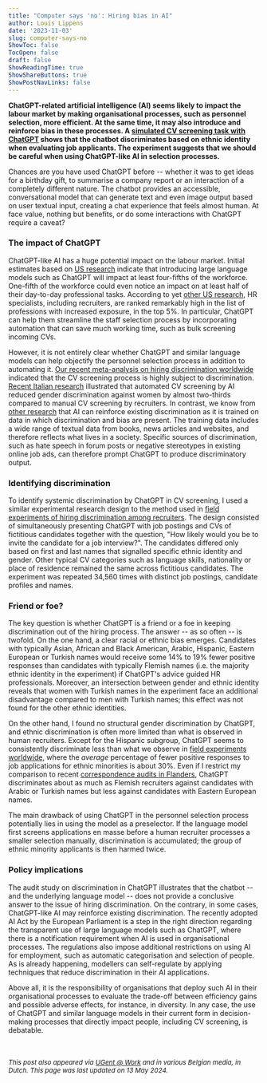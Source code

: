 ```yaml
---
title: "Computer says 'no': Hiring bias in AI"
author: Louis Lippens
date: '2023-11-03'
slug: computer-says-no
ShowToc: false
TocOpen: false
draft: false
ShowReadingTime: true
ShowShareButtons: true
ShowPostNavLinks: false
---
```




**ChatGPT-related artificial intelligence (AI) seems likely to impact the labour market by making organisational processes, such as personnel selection, more efficient. At the same time, it may also introduce and reinforce bias in these processes. A [simulated CV screening task with ChatGPT](https://doi.org/10.1016/j.chbah.2024.100054) shows that the chatbot discriminates based on ethnic identity when evaluating job applicants. The experiment suggests that we should be careful when using ChatGPT-like AI in selection processes.**

Chances are you have used ChatGPT before -- whether it was to get ideas for a birthday gift, to summarise a company report or an interaction of a completely different nature. The chatbot provides an accessible, conversational model that can generate text and even image output based on user textual input, creating a chat experience that feels almost human. At face value, nothing but benefits, or do some interactions with ChatGPT require a caveat?

### The impact of ChatGPT

ChatGPT-like AI has a huge potential impact on the labour market. Initial estimates based on [US research](https://arxiv.org/abs/2303.10130) indicate that introducing large language models such as ChatGPT will impact at least four-fifths of the workforce. One-fifth of the workforce could even notice an impact on at least half of their day-to-day professional tasks. According to yet [other US research](https://arxiv.org/abs/2303.01157), HR specialists, including recruiters, are ranked remarkably high in the list of professions with increased exposure, in the top 5%. In particular, ChatGPT can help them streamline the staff selection process by incorporating automation that can save much working time, such as bulk screening incoming CVs.

However, it is not entirely clear whether ChatGPT and similar language models can help objectify the personnel selection process in addition to automating it. [Our recent meta-analysis on hiring discrimination worldwide](https://doi.org/10.1016/j.euroecorev.2022.104315) indicated that the CV screening process is highly subject to discrimination. [Recent Italian research](https://doi.org/10.1016/j.econlet.2022.110892) illustrated that automated CV screening by AI reduced gender discrimination against women by almost two-thirds compared to manual CV screening by recruiters. In contrast, we know from [other research](https://doi.org/10.1257/pandp.20211080) that AI can reinforce existing discrimination as it is trained on data in which discrimination and bias are present. The training data includes a wide range of textual data from books, news articles and websites, and therefore reflects what lives in a society. Specific sources of discrimination, such as hate speech in forum posts or negative stereotypes in existing online job ads, can therefore prompt ChatGPT to produce discriminatory output.

### Identifying discrimination

To identify systemic discrimination by ChatGPT in CV screening, I used a similar experimental research design to the method used in [field experiments of hiring discrimination among recruiters](https://doi.org/10.1016/j.labeco.2023.102453). The design consisted of simultaneously presenting ChatGPT with job postings and CVs of fictitious candidates together with the question, "How likely would you be to invite the candidate for a job interview?". The candidates differed only based on first and last names that signalled specific ethnic identity and gender. Other typical CV categories such as language skills, nationality or place of residence remained the same across fictitious candidates. The experiment was repeated 34,560 times with distinct job postings, candidate profiles and names.

### Friend or foe?

The key question is whether ChatGPT is a friend or a foe in keeping discrimination out of the hiring process. The answer -- as so often -- is twofold. On the one hand, a clear racial or ethnic bias emerges. Candidates with typically Asian, African and Black American, Arabic, Hispanic, Eastern European or Turkish names would receive some 14% to 19% fewer positive responses than candidates with typically Flemish names (i.e. the majority ethnic identity in the experiment) if ChatGPT's advice guided HR professionals. Moreover, an intersection between gender and ethnic identity reveals that women with Turkish names in the experiment face an additional disadvantage compared to men with Turkish names; this effect was not found for the other ethnic identities.

On the other hand, I found no structural gender discrimination by ChatGPT, and ethnic discrimination is often more limited than what is observed in human recruiters. Except for the Hispanic subgroup, ChatGPT seems to consistently discriminate less than what we observe in [field experiments worldwide](https://doi.org/10.1016/j.euroecorev.2022.104315), where the *average* percentage of fewer positive responses to job applications for ethnic minorities is about 30%. Even if I restrict my comparison to recent [correspondence audits in Flanders](https://doi.org/10.1016/j.labeco.2023.102453), ChatGPT discriminates about as much as Flemish recruiters against candidates with Arabic or Turkish names but less against candidates with Eastern European names.

The main drawback of using ChatGPT in the personnel selection process potentially lies in using the model as a preselector. If the language model first screens applications en masse before a human recruiter processes a smaller selection manually, discrimination is accumulated; the group of ethnic minority applicants is then harmed twice.

### Policy implications

The audit study on discrimination in ChatGPT illustrates that the chatbot -- and the underlying language model -- does not provide a conclusive answer to the issue of hiring discrimination. On the contrary, in some cases, ChatGPT-like AI may reinforce existing discrimination. The recently adopted AI Act by the European Parliament is a step in the right direction regarding the transparent use of large language models such as ChatGPT, where there is a notification requirement when AI is used in organisational processes. The regulations also impose additional restrictions on using AI for employment, such as automatic categorisation and selection of people. As is already happening, modellers can self-regulate by applying techniques that reduce discrimination in their AI applications.

Above all, it is the responsibility of organisations that deploy such AI in their organisational processes to evaluate the trade-off between efficiency gains and possible adverse effects, for instance, in diversity. In any case, the use of ChatGPT and similar language models in their current form in decision-making processes that directly impact people, including CV screening, is debatable.

<br></br>
<font size="2">
_This post also appeared via [UGent @ Work](https://www.ugent.be/ugentatwork/nl/blog/blog-61.htm) and in various Belgian media, in Dutch. This page was last updated on 13 May 2024._
</font>
